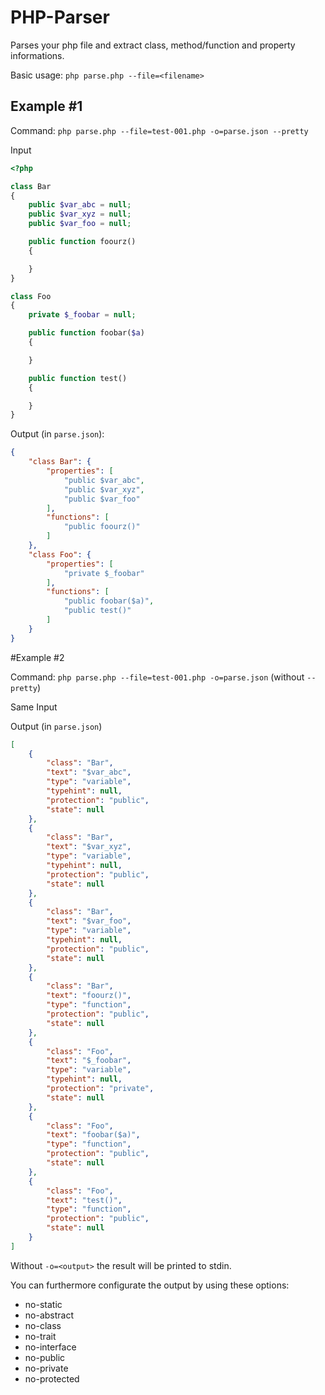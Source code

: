 # PHP-Parser

Parses your php file and extract class, method/function and property informations.

Basic usage: `php parse.php --file=<filename>`

## Example #1

Command: `php parse.php --file=test-001.php -o=parse.json --pretty`

Input
```php
<?php

class Bar
{
    public $var_abc = null;
    public $var_xyz = null;
    public $var_foo = null;

    public function foourz()
    {

    }
}

class Foo
{
    private $_foobar = null;

    public function foobar($a)
    {

    }

    public function test()
    {

    }
}
```

Output (in `parse.json`):
```json
{
    "class Bar": {
        "properties": [
            "public $var_abc",
            "public $var_xyz",
            "public $var_foo"
        ],
        "functions": [
            "public foourz()"
        ]
    },
    "class Foo": {
        "properties": [
            "private $_foobar"
        ],
        "functions": [
            "public foobar($a)",
            "public test()"
        ]
    }
}
```

#Example #2

Command: `php parse.php --file=test-001.php -o=parse.json` (without `--pretty`)

Same Input

Output (in `parse.json`)

```json
[
    {
        "class": "Bar",
        "text": "$var_abc",
        "type": "variable",
        "typehint": null,
        "protection": "public",
        "state": null
    },
    {
        "class": "Bar",
        "text": "$var_xyz",
        "type": "variable",
        "typehint": null,
        "protection": "public",
        "state": null
    },
    {
        "class": "Bar",
        "text": "$var_foo",
        "type": "variable",
        "typehint": null,
        "protection": "public",
        "state": null
    },
    {
        "class": "Bar",
        "text": "foourz()",
        "type": "function",
        "protection": "public",
        "state": null
    },
    {
        "class": "Foo",
        "text": "$_foobar",
        "type": "variable",
        "typehint": null,
        "protection": "private",
        "state": null
    },
    {
        "class": "Foo",
        "text": "foobar($a)",
        "type": "function",
        "protection": "public",
        "state": null
    },
    {
        "class": "Foo",
        "text": "test()",
        "type": "function",
        "protection": "public",
        "state": null
    }
]
```

Without `-o=<output>` the result will be printed to stdin.

You can furthermore configurate the output by using these options:
 - no-static
 - no-abstract
 - no-class
 - no-trait
 - no-interface
 - no-public
 - no-private
 - no-protected
